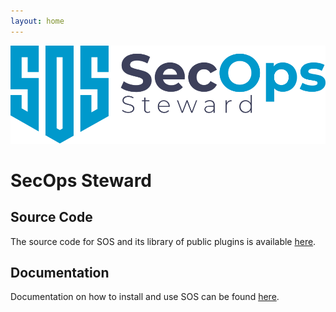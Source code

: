 ```yaml
---
layout: home
---
```


![SOS Logo](/SOS_Logo_Blue.svg)

# SecOps Steward

## Source Code
The source code for SOS and its library of public plugins is available [here](https://github.com/secopssteward/secopssteward).

## Documentation
Documentation on how to install and use SOS can be found [here](https://docs.secopssteward.com).
